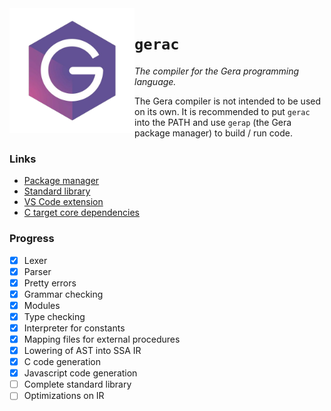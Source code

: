 <img src="logo.png" height="200" align="left"/>

# `gerac`
*The compiler for the Gera programming language.*

The Gera compiler is not intended to be used on its own. It is recommended to put `gerac` into the PATH and use `gerap` (the Gera package manager) to build / run code.

### Links

- [Package manager](https://github.com/typesafeschwalbe/gerap)
- [Standard library](https://github.com/typesafeschwalbe/gerastd)
- [VS Code extension](https://github.com/typesafeschwalbe/vscode-gera)
- [C target core dependencies](https://github.com/typesafeschwalbe/geraccoredeps)

### Progress

- [x] Lexer
- [x] Parser
- [x] Pretty errors
- [x] Grammar checking
- [x] Modules
- [x] Type checking
- [x] Interpreter for constants
- [x] Mapping files for external procedures
- [x] Lowering of AST into SSA IR
- [x] C code generation
- [x] Javascript code generation
- [ ] Complete standard library
- [ ] Optimizations on IR
